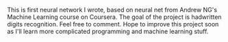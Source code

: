 This is first neural network I wrote, based on neural net from Andrew NG's Machine Learning course on Coursera.
The goal of the project is hadwritten digits recognition.
Feel free to comment. Hope to improve this project soon as I'll learn more complicated programming and machine learning stuff.
